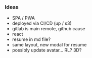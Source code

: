 ### Ideas

* SPA / PWA
* deployed via CI/CD (up / s3)
* gitlab is main remote, github cause
* react
* resume in md file?
* same layout, new modal for resume
* possibly update avatar... RL? 3D?